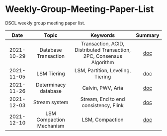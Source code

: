 # Weekly-Group-Meeting-Paper-List
DSCL weekly group meeting paper list.

|    Date    |          Topic           |                           Keywords                           |                           Summary                            |
| :--------: | :----------------------: | :----------------------------------------------------------: | :----------------------------------------------------------: |
| 2021-10-29 |   Database Transaction   | Transaction, ACID, Distributed Transaction, 2PC, Consensus Algorithm |      [doc](./meeting_summary/2021-10-29-数据库事务.md)       |
| 2021-11-05 |       LSM Tiering        |              LSM, Partition, Leveling, Tiering               | [doc](./meeting_summary/2021-11-05-基于LSM的KV存储写放大优化.md) |
| 2021-11-26 |   Determinacy database   |                      Calvin, PWV, Aria                       |     [doc](./meeting_summary/2021-11-27-确定性数据库.md)      |
| 2021-12-03 |      Stream system       |            Stream, End to end consistency, Flink             | [doc](./meeting_summary/2021-12-03-流计算端到端一致性概述.md) |
| 2021-12-10 | LSM Compaction Mechanism |                       LSM, Compaction                        |  [doc](./meeting_summary/2021-12-10-LSM_Compaction_设计.md)  |

